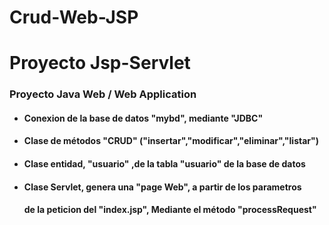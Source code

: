 # Crud-Web-JSP

# Proyecto Jsp-Servlet

### Proyecto Java Web / Web Application
  - #### Conexion de la base de datos "mybd", mediante "JDBC"
  - #### Clase de métodos "CRUD" ("insertar","modificar","eliminar","listar")   
  - #### Clase entidad, "usuario" ,de la tabla "usuario" de la base de datos
  - #### Clase Servlet, genera una "page Web",  a partir de los parametros 
    #### de la peticion del "index.jsp", Mediante el método "processRequest"

    
    
